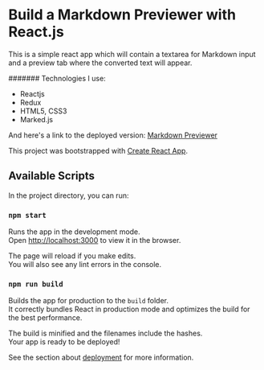 # Build a Markdown Previewer with React.js

This is a simple react app which will contain a textarea for Markdown input and a preview tab where the converted text will appear.

####### Technologies I use:
* Reactjs
* Redux
* HTML5, CSS3
* Marked.js

And here's a link to the deployed version: [Markdown Previewer](http://markdown-previewer-reactjs.surge.sh)

This project was bootstrapped with [Create React App](https://github.com/facebook/create-react-app).

## Available Scripts

In the project directory, you can run:

### `npm start`

Runs the app in the development mode.\
Open [http://localhost:3000](http://localhost:3000) to view it in the browser.

The page will reload if you make edits.\
You will also see any lint errors in the console.

### `npm run build`

Builds the app for production to the `build` folder.\
It correctly bundles React in production mode and optimizes the build for the best performance.

The build is minified and the filenames include the hashes.\
Your app is ready to be deployed!

See the section about [deployment](https://facebook.github.io/create-react-app/docs/deployment) for more information.
